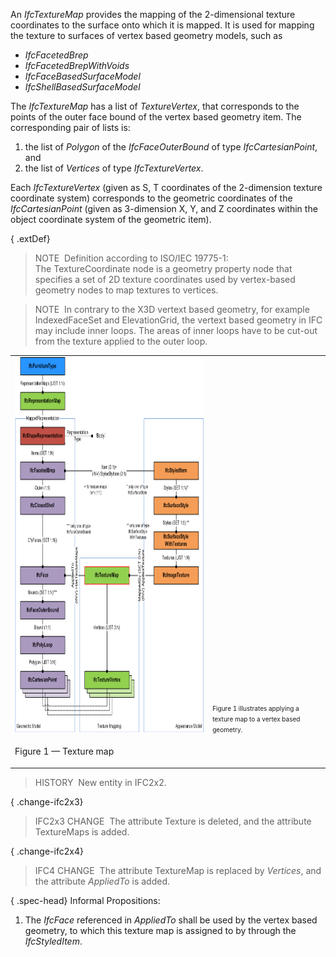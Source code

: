 ﻿An _IfcTextureMap_ provides the mapping of the 2-dimensional texture coordinates to the surface onto which it is mapped. It is used for mapping the texture to surfaces of vertex based geometry models, such as

*  _IfcFacetedBrep_ 
*  _IfcFacetedBrepWithVoids_ 
*  _IfcFaceBasedSurfaceModel_ 
*  _IfcShellBasedSurfaceModel_ 

The _IfcTextureMap_ has a list of _TextureVertex_, that corresponds to the points of the outer face bound of the vertex based geometry item. The corresponding pair of lists is:

1. the list of _Polygon_ of the _IfcFaceOuterBound_ of type _IfcCartesianPoint_, and 
2. the list of _Vertices_ of type _IfcTextureVertex_. 

Each _IfcTextureVertex_ (given as S, T coordinates of the 2-dimension texture coordinate system) corresponds to the geometric coordinates of the _IfcCartesianPoint_ (given as 3-dimension X, Y, and Z coordinates within the object coordinate system of the geometric item).

{ .extDef}
> NOTE&nbsp; Definition according to ISO/IEC 19775-1:  
> The TextureCoordinate node is a geometry property node that specifies a set of 2D texture coordinates used by vertex-based geometry nodes to map textures to vertices.

> NOTE&nbsp; In contrary to the X3D vertext based geometry, for example IndexedFaceSet and ElevationGrid, the vertext based geometry in IFC may include inner loops. The areas of inner loops have to be cut-out from the texture applied to the outer loop.

<table summary="texture map use">
      <tr>
        <td>
          <img src="../../../../../../figures/ifctexturemap_fig-1.png" width="620" height="600" alt="IfcTextureMap_fig-1.png 35,6 KB">
        </td>
				<td style=" vertical-align:bottom;"><span style=" font-size:x-small;">Figure 1 illustrates applying a texture map to a vertex
      based geometry.</span>
				</td>
      </tr>
      <tr>
        <td>
          <p class="figure">Figure 1 &mdash; Texture map</p>
        </td>
				<td>&nbsp;</td>
      </tr>
    </table>

> HISTORY&nbsp; New entity in IFC2x2.

{ .change-ifc2x3}
> IFC2x3 CHANGE&nbsp; The attribute Texture is deleted, and the attribute TextureMaps is added.

{ .change-ifc2x4}
> IFC4 CHANGE&nbsp; The attribute TextureMap is replaced by _Vertices_, and the attribute _AppliedTo_ is added.

{ .spec-head}
Informal Propositions:

1. The _IfcFace_ referenced in _AppliedTo_ shall be used by the vertex based geometry, to which this texture map is assigned to by through the _IfcStyledItem_.